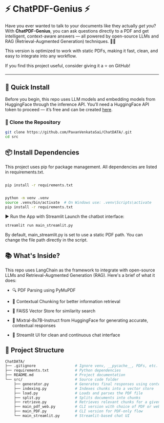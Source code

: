 # ⚡ ChatPDF-Genius ⚡

Have you ever wanted to talk to your documents like they actually *get you*?  
With **ChatPDF-Genius**, you can ask questions directly to a PDF and get intelligent, context-aware answers — all powered by open-source LLMs and RAG (Retrieval-Augmented Generation) techniques. 🧠💬

This version is optimized to work with static PDFs, making it fast, clean, and easy to integrate into any workflow.

If you find this project useful, consider giving it a ⭐ on GitHub!

---

## 🚀 Quick Install

Before you begin, this repo uses LLM models and embedding models from HuggingFace through the inference API. You’ll need a HuggingFace API token to proceed — it’s free and can be created [here](https://huggingface.co/settings/tokens).

### 🔁 Clone the Repository

```bash
git clone https://github.com/PavanVenkataSai/ChatDATA/.git
cd src
```

## 📦 Install Dependencies
This project uses pip for package management. All dependencies are listed in requirements.txt.

```bash

pip install -r requirements.txt
```

```bash

python -m venv .venv
source .venv/bin/activate  # On Windows use: .venv\Scripts\activate
pip install -r requirements.txt
```
▶️ Run the App with Streamlit
Launch the chatbot interface:

```bash
streamlit run main_streamlit.py
```
By default, main_streamlit.py is set to use a static PDF path. You can change the file path directly in the script.

## 📚 What's Inside?
This repo uses LangChain as the framework to integrate with open-source LLMs and Retrieval-Augmented Generation (RAG). Here's a brief of what it does:

- 🔍 PDF Parsing using PyMuPDF

- 🧩 Contextual Chunking for better information retrieval

- 🧠 FAISS Vector Store for similarity search

- 🤖 Mixtral-8x7B-Instruct from HuggingFace for generating accurate, contextual responses

- 🧾 Streamlit UI for clean and continuous chat interface

## 📁 Project Structure
```bash
ChatDATA/
├── .gitignore                  # Ignore venv, __pycache__, PDFs, etc.
├── requirements.txt            # Python dependencies
├── README.md                   # Project documentation
└── src/                        # Source code folder
    ├── generator.py            # Generates final responses using context + LLM
    ├── indexing.py             # Indexes chunks into a vector store
    ├── load.py                 # Loads and parses the PDF file
    ├── split.py                # Splits documents into chunks
    ├── retrieve.py             # Retrieves relevant chunks for a given query
    ├── main_pdf_web.py         # CLI version with choice of PDF or web input
    ├── main_PDF.py             # CLI version for PDF-only flow
    └── main_streamlit.py       # Streamlit-based chat UI

```
